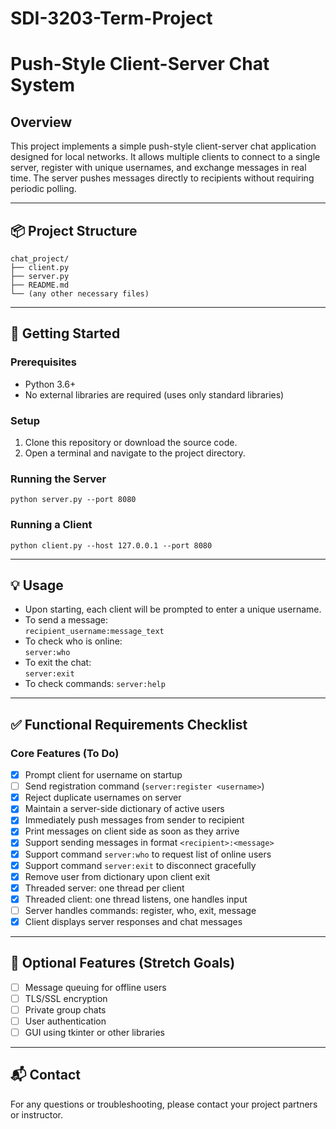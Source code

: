 # SDI-3203-Term-Project

# Push-Style Client-Server Chat System

## Overview

This project implements a simple push-style client-server chat application designed for local networks. It allows multiple clients to connect to a single server, register with unique usernames, and exchange messages in real time. The server pushes messages directly to recipients without requiring periodic polling.

---

## 📦 Project Structure

    chat_project/
    ├── client.py  
    ├── server.py  
    ├── README.md  
    └── (any other necessary files)

---

## 🚀 Getting Started

### Prerequisites

- Python 3.6+
- No external libraries are required (uses only standard libraries)

### Setup

1. Clone this repository or download the source code.
2. Open a terminal and navigate to the project directory.

### Running the Server

    python server.py --port 8080

### Running a Client

    python client.py --host 127.0.0.1 --port 8080

---

## 💡 Usage

- Upon starting, each client will be prompted to enter a unique username.
- To send a message:  
  `recipient_username:message_text`
- To check who is online:  
  `server:who`
- To exit the chat:  
  `server:exit`
- To check commands:
  `server:help`

---

## ✅ Functional Requirements Checklist

### Core Features (To Do)

- [x] Prompt client for username on startup
- [ ] Send registration command (`server:register <username>`)
- [x] Reject duplicate usernames on server
- [x] Maintain a server-side dictionary of active users
- [x] Immediately push messages from sender to recipient
- [x] Print messages on client side as soon as they arrive
- [x] Support sending messages in format `<recipient>:<message>`
- [x] Support command `server:who` to request list of online users
- [x] Support command `server:exit` to disconnect gracefully
- [x] Remove user from dictionary upon client exit
- [x] Threaded server: one thread per client
- [x] Threaded client: one thread listens, one handles input
- [ ] Server handles commands: register, who, exit, message
- [x] Client displays server responses and chat messages

---

## 🧰 Optional Features (Stretch Goals)

- [ ] Message queuing for offline users
- [ ] TLS/SSL encryption
- [ ] Private group chats
- [ ] User authentication
- [ ] GUI using tkinter or other libraries

---

## 📬 Contact

For any questions or troubleshooting, please contact your project partners or instructor.